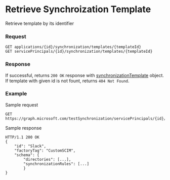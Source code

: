 # Retrieve  Synchroization Template

Retrieve template by its identifier

### Request

```http
GET applications/{id}/synchronization/templates/{templateId}
GET servicePrincipals/{id}/synchronization/templates/{templateId}
```

### Response

If successful, returns `200 OK` response with [synchronizationTemplate](../resources/synchronization_template.md) object. If template with given id is not fount, returns `404 Not Found`.

### Example

Sample request

```http
GET https://graph.microsoft.com/testSynchronization/servicePrincipals/{id}/synchronization/templates/Slack
```

Sample response

```http
HTTP/1.1 200 OK
{
    "id": "Slack",
    "factoryTag": "CustomSCIM",
    "schema": {
        "directories": [...],
        "synchronizationRules": [...]
        }
}
```